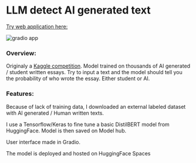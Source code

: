 # LLM detect AI generated text
[Try web application here:](https://huggingface.co/spaces/Wintersmith/Detect_AI_generated_text)

![gradio app](https://github.com/koldamartin/LLM-detect-AI-generated-text/assets/68967537/09b576f5-ca01-4b5f-ac07-630e72c4bffc)

### Overview:
Originaly a [Kaggle competition](https://www.kaggle.com/competitions/llm-detect-ai-generated-text).
Model trained on thousands of AI generated / student written essays. Try to input a text and the model should tell you the probability of who wrote the essay. Either student or AI.

### Features:

Because of lack of training data, I downloaded an external labeled dataset with AI generated / Human written texts.

I use a Tensorflow/Keras to fine tune a basic DistilBERT model from HuggingFace. Model is then saved on Model hub.

User interface made in Gradio.

The model is deployed and hosted on HuggingFace Spaces





